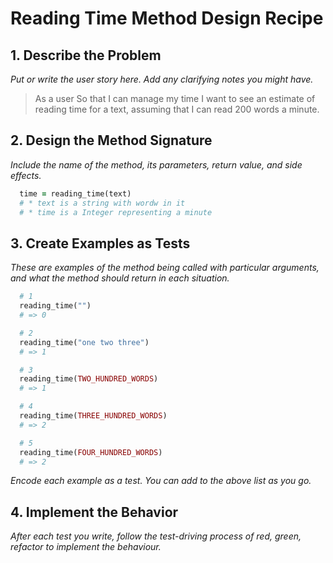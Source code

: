 # Reading Time Method Design Recipe

## 1. Describe the Problem
  _Put or write the user story here. Add any clarifying notes you might have._
  
> As a user
> So that I can manage my time
> I want to see an estimate of reading time for a text, assuming that I can read 200 words a minute.

## 2. Design the Method Signature
_Include the name of the method, its parameters, return value, and side effects._

```ruby
  time = reading_time(text)
  # * text is a string with wordw in it
  # * time is a Integer representing a minute
```
## 3. Create Examples as Tests
_These are examples of the method being called with particular arguments, and what the method should return in each situation._

```ruby
  # 1
  reading_time("")
  # => 0

  # 2
  reading_time("one two three")
  # => 1

  # 3
  reading_time(TWO_HUNDRED_WORDS)
  # => 1

  # 4
  reading_time(THREE_HUNDRED_WORDS)
  # => 2

  # 5
  reading_time(FOUR_HUNDRED_WORDS)
  # => 2


```
_Encode each example as a test. You can add to the above list as you go._

## 4. Implement the Behavior
_After each test you write, follow the test-driving process of red, green, refactor to implement the behaviour._